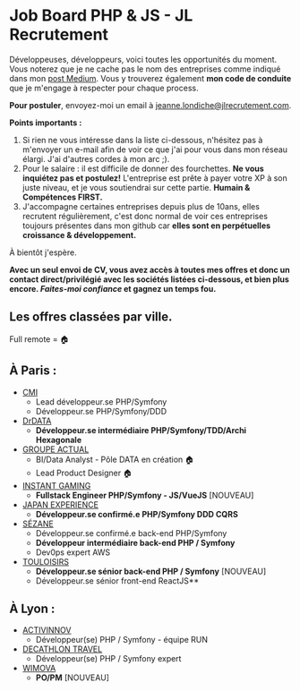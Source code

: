 # Job Board PHP & JS - JL Recrutement

Développeuses, développeurs, voici toutes les opportunités du moment. Vous noterez que je ne cache pas le nom des entreprises comme indiqué dans mon <a href="https://medium.com/@jlondiche/jarr%C3%AAte-le-recrutement-propri%C3%A9taire-je-d%C3%A9marre-l-open-source-6e33463aec9">post Medium</a>. Vous y trouverez également **mon code de conduite** que je m'engage à respecter pour chaque process.

**Pour postuler**, envoyez-moi un email à <a href="mailto:jeanne.londiche@jlrecrutement.com">jeanne.londiche@jlrecrutement.com</a>.

**Points importants :** 
1. Si rien ne vous intéresse dans la liste ci-dessous, n'hésitez pas à m'envoyer un e-mail afin de voir ce que j'ai pour vous dans mon réseau élargi. J'ai d'autres cordes à mon arc ;).
2. Pour le salaire : il est difficile de donner des fourchettes. **Ne vous inquiétez pas et postulez!** L'entreprise est prête à payer votre XP à son juste niveau, et je vous soutiendrai sur cette partie. **Humain & Compétences FIRST.**
3. J'accompagne certaines entreprises depuis plus de 10ans, elles recrutent régulièrement, c'est donc normal de voir ces entreprises toujours présentes dans mon github car **elles sont en perpétuelles croissance & développement.**

À bientôt j'espère.

**Avec un seul envoi de CV, vous avez accès à toutes mes offres et donc un contact direct/privilégié avec les sociétés listées ci-dessous, et bien plus encore. _Faites-moi confiance_ et gagnez un temps fou.**


## Les offres classées par ville.
Full remote = 🏠

## À Paris : 

- [CMI](CMI.md)
	- Lead développeur.se PHP/Symfony
	- Développeur.se PHP/Symfony/DDD
- [DrDATA](DrDATA.md)
	- **Développeur.se intermédiaire PHP/Symfony/TDD/Archi Hexagonale** 
- [GROUPE ACTUAL](GROUPE_ACTUAL.md)
	- BI/Data Analyst - Pôle DATA en création 🏠
	- Lead Product Designer 🏠
- [INSTANT GAMING](INSTANT_GAMING)
	- **Fullstack Engineer PHP/Symfony - JS/VueJS** [NOUVEAU]
- [JAPAN EXPERIENCE](JAPAN_EXPERIENCE.md)
	- **Développeur.se confirmé.e PHP/Symfony DDD CQRS**
- [SÉZANE](SEZANE.md)
	- Développeur.se confirmé.e back-end PHP/Symfony
	- **Développeur intermédiaire back-end PHP / Symfony**
	- Dev0ps expert AWS
- [TOULOISIRS](TOULOISIRS.md)
	- **Développeur.se sénior back-end PHP / Symfony** [NOUVEAU]
	- Développeur.se sénior front-end ReactJS**


## À Lyon : 

- [ACTIVINNOV](ACTIVINNOV.md)
	- Développeur(se) PHP / Symfony - équipe RUN
- [DECATHLON TRAVEL](DECATHLON_TRAVEL.md)
	- Développeur(se) PHP / Symfony expert 
- [WIMOVA](WIMOVA.md)
	- **PO/PM** [NOUVEAU]



